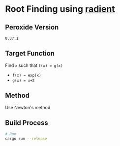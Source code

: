 # Root Finding using [radient](https://github.com/Axect/Radient)

## Peroxide Version

`0.37.1`

## Target Function

Find `x` such that `f(x) = g(x)`

* `f(x) = exp(x)`
* `g(x) = x+2`

## Method

Use Newton's method

## Build Process

```sh
# Run
cargo run --release
```
